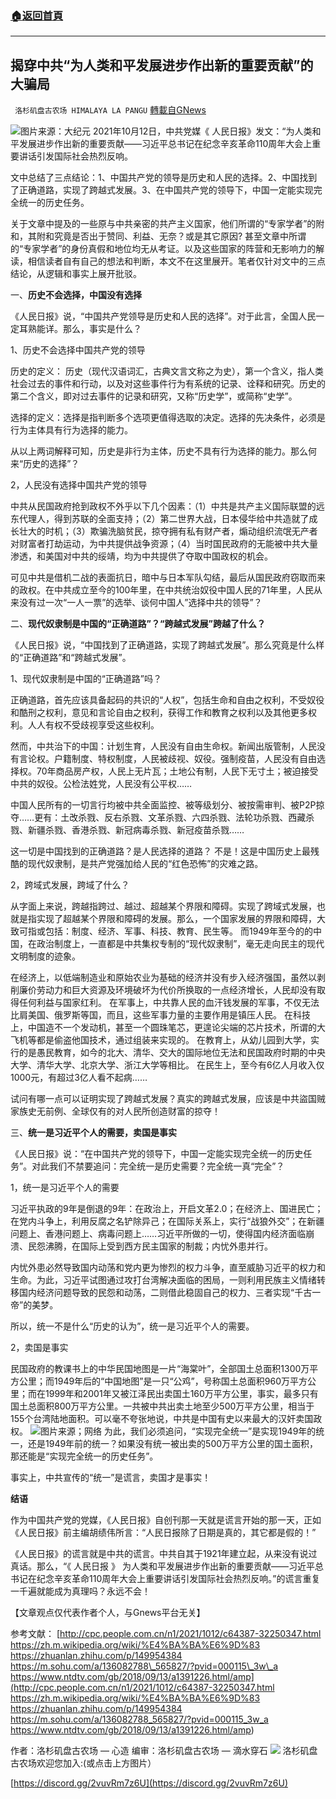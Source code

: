 ###  [:house:返回首頁](https://github.com/ourhimalayas/txt)
---


## 揭穿中共“为人类和平发展进步作出新的重要贡献”的大骗局
` 洛杉矶盘古农场 HIMALAYA LA PANGU` [轉載自GNews](https://gnews.org/zh-hans/1595854/)

![](https://assets.gnews.org/wp-content/uploads/2021/10/234.png)图片来源：大纪元
2021年10月12日，中共党媒《 人民日报》发文：“为人类和平发展进步作出新的重要贡献——习近平总书记在纪念辛亥革命110周年大会上重要讲话引发国际社会热烈反响。

文中总结了三点结论：1、中国共产党的领导是历史和人民的选择。2、中国找到了正确道路，实现了跨越式发展。3、在中国共产党的领导下，中国一定能实现完全统一的历史任务。

关于文章中提及的一些原与中共亲密的共产主义国家，他们所谓的“专家学者”的附和，其附和究竟是否出于赞同、利益、无奈？或是其它原因? 甚至文章中所谓的“专家学者”的身份真假和地位均无从考证。以及这些国家的阵营和无影响力的解读，相信读者自有自己的想法和判断，本文不在这里展开。笔者仅针对文中的三点
结论，从逻辑和事实上展开批驳。

一、**历史不会选择，中国没有选择**

《人民日报》说，“中国共产党领导是历史和人民的选择”。对于此言，全国人民一定耳熟能详。那么，事实是什么？

1、历史不会选择中国共产党的领导

历史的定义：
历史（现代汉语词汇，古典文言文称之为史），第一个含义，指人类社会过去的事件和行动，以及对这些事件行为有系统的记录、诠释和研究。历史的第二个含义，即对过去事件的记录和研究，又称“历史学”，或简称“史学”。

选择的定义：选择是指判断多个选项更值得选取的决定。选择的先决条件，必须是行为主体具有行为选择的能力。

从以上两词解释可知，历史是非行为主体，历史不具有行为选择的能力。那么何来“历史的选择”？

2，人民没有选择中国共产党的领导

中共从民国政府抢到政权不外乎以下几个因素：（1）中共是共产主义国际联盟的远东代理人，得到苏联的全面支持；（2）第二世界大战，日本侵华给中共造就了成长壮大的时机；（3）欺骗洗脑贫民，掠夺拥有私有财产者，煽动组织流氓无产者对财富者打劫运动，为中共提供战争资源；（4）当时国民政府的无能被中共大量渗透，和美国对中共的绥靖，均为中共提供了夺取中国政权的机会。

可见中共是借机二战的表面抗日，暗中与日本军队勾结，最后从国民政府窃取而来的政权。在中共成立至今的100年里，在中共统治奴役中国人民的71年里，人民从来没有过一次“一人一票”的选举、谈何中国人”选择中共的领导”？

二、**现代奴隶制是中国的“正确道路”？“跨越式发展”跨越了什么？**

《人民日报》说，“中国找到了正确道路，实现了跨越式发展”。那么究竟是什么样的“正确道路”和“跨越式发展”。

1、现代奴隶制是中国的“正确道路”吗？

正确道路，首先应该具备起码的共识的“人权”，包括生命和自由之权利，不受奴役和酷刑之权利，意见和言论自由之权利，获得工作和教育之权利以及其他更多权利。人人有权不受歧视享受这些权利。

然而，中共治下的中国：计划生育，人民没有自由生命权。新闻出版管制，人民没有言论权。户籍制度、特权制度，人民被歧视、奴役。强制疫苗，人民没有自由选择权。70年商品房产权，人民上无片瓦；土地公有制，人民下无寸土；被迫接受中共的奴役。公检法姓党，人民没有公平权……

中国人民所有的一切言行均被中共全面监控、被等级划分、被按需审判、被P2P掠夺……更有：土改杀戮、反右杀戮、文革杀戮、六四杀戮、法轮功杀戮、西藏杀戮、新疆杀戮、香港杀戮、新冠病毒杀戮、新冠疫苗杀戮……

这一切是中国找到的正确道路？是人民选择的道路？
不是！这是中国历史上最残酷的现代奴隶制，是共产党强加给人民的“红色恐怖”的灾难之路。

2，跨域式发展，跨域了什么？

从字面上来说，跨越指跨过、越过、超越某个界限和障碍。实现了跨域式发展，也就是指实现了超越某个界限和障碍的发展。那么，一个国家发展的界限和障碍，大致可指或包括：制度、经济、军事、科技、教育、民生等。
而1949年至今的的中国，在政治制度上，一直都是中共集权专制的“现代奴隶制”，毫无走向民主的现代文明制度的迹象。

在经济上，以低端制造业和原始农业为基础的经济并没有步入经济强国，虽然以剥削廉价劳动力和巨大资源及环境破坏为代价所换取的一点经济增长，人民却没有取得任何利益与国家红利。
在军事上，中共靠人民的血汗钱发展的军事，不仅无法比肩美国、俄罗斯等国，而且，这些军事力量的主要作用是镇压人民。
在科技上，中国造不一个发动机，甚至一个圆珠笔芯，更遑论尖端的芯片技术，所谓的大飞机等都是偷盗他国技术，通过组装来实现的。
在教育上，从幼儿园到大学，实行的是愚民教育，如今的北大、清华、交大的国际地位无法和民国政府时期的中央大学、清华大学、北京大学、浙江大学等相比。
在民生上，至今有6亿人月收入仅1000元，有超过3亿人看不起病……

试问有哪一点可以证明实现了跨越式发展？真实的跨越式发展，应该是中共盜国贼家族史无前例、全球仅有的对人民所创造财富的掠夺！

三、**统一是习近平个人的需要，卖国是事实**

《人民日报》说：“在中国共产党的领导下，中国一定能实现完全统一的历史任务”。对此我们不禁要追问：完全统一是历史需要？完全统一真“完全”？

1，统一是习近平个人的需要

习近平执政的9年是倒退的9年：在政治上，开启文革2.0；在经济上、国进民亡；在党内斗争上，利用反腐之名铲除异己；在国际关系上，实行“战狼外交”；在新疆问题上、香港问题上、病毒问题上……习近平所做的一切，使得国内经济面临崩溃、民怨沸腾，在国际上受到西方民主国家的制裁；内忧外患并行。

内忧外患必然导致国内动荡和党内更为惨烈的权力斗争，直至威胁习近平的权力和生命。为此，习近平试图通过攻打台湾解决面临的困局，一则利用民族主义情绪转移国内经济问题导致的民怨和动荡，二则借此稳固自己的权力、三者实现“千古一帝”的美梦。

所以，统一不是什么“历史的认为”，统一是习近平个人的需要。

2，卖国是事实

民国政府的教课书上的中华民国地图是一片“海棠叶”，全部国土总面积1300万平方公里；而1949年后的“中国地图”是一只“公鸡”，号称国土总面积960万平方公里；而在1999年和2001年又被江泽民出卖国土160万平方公里，事实，最多只有国土总面积800万平方公里。一共被中共出卖土地至少500万平方公里，相当于155个台湾陆地面积。可以毫不夸张地说，中共是中国有史以来最大的汉奸卖国政权。
![](https://assets.gnews.org/wp-content/uploads/2021/10/image-268.png)图片来源；网络
为此，我们必须追问，“实现完全统一”是实现1949年的统一，还是1949年前的统一？如果没有统一被出卖的500万平方公里的国土面积，那还能是“实现完全统一的历史任务”。

事实上，中共宣传的“统一”是谎言，卖国才是事实！

**结语**

作为中国共产党的党媒，《人民日报》自创刊那一天就是谎言开始的那一天，正如《人民日报》前主编胡绩伟所言：“人民日报除了日期是真的，其它都是假的！”

《人民日报》的谎言就是中共的谎言。中共自其于1921年建立起，从来没有说过真话。那么，“《 人民日报 》 为人类和平发展进步作出新的重要贡献——习近平总书记在纪念辛亥革命110周年大会上重要讲话引发国际社会热烈反响。”的谎言重复一千遍就能成为真理吗？永远不会！

【文章观点仅代表作者个人，与Gnews平台无关】

参考文献：
[http://cpc.people.com.cn/n1/2021/1012/c64387-32250347.html
https://zh.m.wikipedia.org/wiki/%E4%BA%BA%E6%9D%83
https://zhuanlan.zhihu.com/p/149954384
https://m.sohu.com/a/136082788\_565827/?pvid=000115\_3w\_a
https://www.ntdtv.com/gb/2018/09/13/a1391226.html/amp](http://cpc.people.com.cn/n1/2021/1012/c64387-32250347.html
https://zh.m.wikipedia.org/wiki/%E4%BA%BA%E6%9D%83
https://zhuanlan.zhihu.com/p/149954384
https://m.sohu.com/a/136082788_565827/?pvid=000115_3w_a
https://www.ntdtv.com/gb/2018/09/13/a1391226.html/amp)

作者：洛杉矶盘古农场 — 心造
编审：洛杉矶盘古农场 — 滴水穿石
![](https://assets.gnews.org/wp-content/uploads/2021/03/WhatsApp-Image-2021-06-26-at-22.05.30.jpeg)
洛杉矶盘古农场欢迎您加入:(或点击上方图片）

[https://discord.gg/2vuvRm7z6U](https://discord.gg/2vuvRm7z6U)
